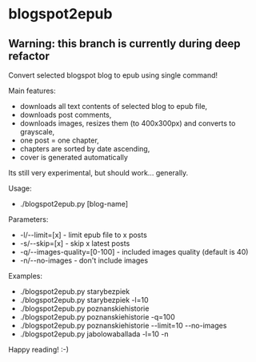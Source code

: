 # blogspot2epub

## Warning: this branch is currently during deep refactor

Convert selected blogspot blog to epub using single command!

Main features:
- downloads all text contents of selected blog to epub file,
- downloads post comments,
- downloads images, resizes them (to 400x300px) and converts to grayscale,
- one post = one chapter,
- chapters are sorted by date ascending,
- cover is generated automatically

Its still very experimental, but should work... generally.

Usage:
- ./blogspot2epub.py [blog-name] <parameters>

Parameters:
- -l/--limit=[x] - limit epub file to x posts
- -s/--skip=[x] - skip x latest posts
- -q/--images-quality=[0-100] - included images quality (default is 40)
- -n/--no-images - don't include images

Examples:
- ./blogspot2epub.py starybezpiek
- ./blogspot2epub.py starybezpiek -l=10
- ./blogspot2epub.py poznanskiehistorie
- ./blogspot2epub.py poznanskiehistorie -q=100
- ./blogspot2epub.py poznanskiehistorie --limit=10 --no-images
- ./blogspot2epub.py jabolowaballada -l=10 -n

Happy reading!
:-)
